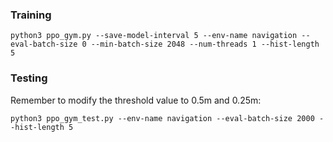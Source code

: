 ### Training
<!--
## Dependencies
Ubuntu 18.04, ROS Melodic, python 2.7.17, cuda 10.1, 10.0, torch 1.4.0

## How to run the code
(1) Clone the repository

(2) Set up the environments
* Make up your ROS catkin space. And
we were using a Turtlebot to train the policy.
For next step, we'll use UUVSimulator to train 
it instead.
* Copy the designed world `empty.world`
 and launch file `turtlebot3_empty_world.launch` from 
 `assest/Training_environments` into the worlds directory
 and launch file directory respectively.
* Install the dependencies for training.

(3) Run the code
* Launch Gazebo in one terminal:
        
        $ roslaunch turtlebot3_gazebo turtlebot3_empty_world.launch

* In another terminal, run the code:
        
        $ export OMP_NUM_THREADS=1
        $ python ppo_gym.py --save-model-interval 5 --env-name navigation --eval-batch-size 0 --min-batch-size 2048

(4) In the directory of assets, you would find the trained model and the log file.      
    
 (4) After training, you could use `DDDQN_test.py`
and `DDDQN_uwsim.py` to test the performance in Gazebo
worlds and UWSim worlds respectively. For real-world
tests, refer to [this](https://github.com/pengzhi1998/underwater_navigation_test)
 repository. -->
 ```
 python3 ppo_gym.py --save-model-interval 5 --env-name navigation --eval-batch-size 0 --min-batch-size 2048 --num-threads 1 --hist-length 5
```
### Testing
Remember to modify the threshold value to 0.5m and 0.25m:
```
python3 ppo_gym_test.py --env-name navigation --eval-batch-size 2000 --hist-length 5
```